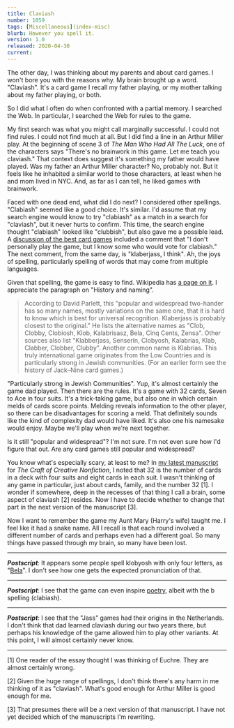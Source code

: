 ```yaml
---
title: Claviash
number: 1059
tags: [Miscellaneous](index-misc)
blurb: However you spell it.
version: 1.0
released: 2020-04-30 
current: 
---
```

The other day, I was thinking about my parents and about card games.
I won't bore you with the reasons why.  My brain brought up a word.
"Claviash".  It's a card game I recall my father playing, or my mother
talking about my father playing, or both.

So I did what I often do when confronted with a partial memory.  I 
searched the Web.  In particular, I searched the Web for rules to
the game.

My first search was what you might call marginally successful.  I
could not find rules.  I could not find much at all.  But I did
find a line in an Arthur Miller play.  At the beginning of scene 3
of _The Man Who Had All The Luck_, one of the characters says
"There's no brainwork in this game.  Let me teach you claviash."
That context does suggest it's something my father would have played.
Was my father an Arthur Miller character?  No, probably not.  But
it feels like he inhabited a similar world to those characters, at
least when he and mom lived in NYC.  And, as far as I can tell, he liked
games with brainwork.

Faced with one dead end, what did I do next?  I considered other
spellings.  "Clabiash" seemed like a good choice.  It's similar.
I'd assume that my search engine would know to try "clabiash" as a
match in a search for "claviash", but it never hurts to confirm.
This time, the search engine thought "clabiash" looked like "clubbish",
but also gave me a possible lead.  A [discussion of the best card
games](https://bridgewinners.com/article/view/best-card-game/) included
a comment that "I don't personally play the game, but I know some
who would vote for clabiash."  The next comment, from the same
day, is "klaberjass, I think".  Ah, the joys of spelling, particularly
spelling of words that may come from multiple languages.

Given that spelling, the game is easy to find.  Wikipedia has [a
page on it](https://en.wikipedia.org/wiki/Klaberjass).  I appreciate
the paragraph on "History and naming".

> According to David Parlett, this "popular and widespread two-hander has so many names, mostly variations on the same one, that it is hard to know which is best for universal recognition. Klaberjass is probably closest to the original." He lists the alternative names as "Clob, Clobby, Clobiosh, Klob, Kalabrisasz, Bela, Cinq Cents, Zensa". Other sources also list "Klabberjass, Senserln, Clobyosh, Kalabrias, Klab, Clabber, Clobber, Clubby". Another common name is Klabrias. This truly international game originates from the Low Countries and is particularly strong in Jewish communities. (For an earlier form see the history of Jack–Nine card games.) 

"Particularly strong in Jewish Communities".  Yup, it's almost
certainly the game dad played.  Then there are the rules.  It's a
game with 32 cards, Seven to Ace in four suits.  It's a trick-taking
game, but also one in which certain melds of cards score points.
Melding reveals information to the other player, so there can be
disadvantages for scoring a meld.  That definitely sounds like the
kind of complexity dad would have liked.  It's also one his namesake
would enjoy.  Maybe we'll play when we're next together.

Is it still "popular and widespread"?  I'm not sure.  I'm not even
sure how I'd figure that out.  Are any card games still popular and
widespread?

You know what's especially scary, at least to me?  In [my latest
manuscript](eng207-3b-manuscript) for _The Craft of Creative
Nonfiction_, I noted that 32 is the number of cards in a deck with
four suits and eight cards in each suit.  I wasn't thinking of any
game in particular, just about cards, family, and the number 32 [1].
I wonder if somewhere, deep in the recesses of that thing I call a
brain, some aspect of claviash [2] resides.  Now I have to decide
whether to change that part in the next version of the manuscript
[3].

Now I want to remember the game my Aunt Mary (Harry's wife) taught me.
I feel like it had a snake name.  All I recall is that each round
involved a different number of cards and perhaps even had a different
goal.  So many things have passed through my brain, so many have been
lost.

---

**_Postscript_**:  It appears some people spell klobyosh with only
four letters, as "[Bela](https://www.pagat.com/jass/bela.html)".  I
don't see how one gets the expected pronunciation of that.

---

**_Postscript_**: I see that the game can even inspire [poetry](https://www.poetrysoup.com/poem/clabiash_1230766), albeit with the b spelling (clabiash).

---

**_Postscript_**: I see that the "Jass" games had their origins in the
Netherlands.  I don't think that dad learned claviash during our two years
there, but perhaps his knowledge of the game allowed him to play other
variants.  At this point, I will almost certainly never know.

---

[1] One reader of the essay thought I was thinking of Euchre.  They are
almost certainly wrong.

[2] Given the huge range of spellings, I don't think there's any harm 
in me thinking of it as "claviash".  What's good enough for Arthur Miller
is good enough for me.

[3] That presumes there will be a next version of that manuscript.  I
have not yet decided which of the manuscripts I'm rewriting.

